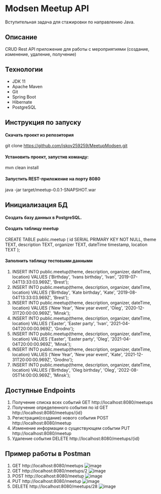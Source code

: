 # Modsen Meetup API
Вступительная задача для стажировки по направлению Java.

## Описание
CRUD Rest API приложение для работы с мероприятиями (создание, изменение, удаление, получение)

## Технологии
* JDK 11
* Apache Maven
* Git
* Spring Boot
* Hibernate
* PostgreSQL

## Инструкция по запуску
#### Скачать проект из репозитория
git clone https://github.com/jskov259259/MeetupModsen.git
#### Установить проект, запустив команду:
mvn clean install
#### Запустить REST-приложение на порту 8080
java -jar target/meetup-0.0.1-SNAPSHOT.war

## Инициализация БД
#### Создать базу данных в PostgreSQL. 
#### Создать таблицу meetup
CREATE TABLE public.meetup
(
    id SERIAL PRIMARY KEY NOT NULL,
    theme TEXT,
    description TEXT,
	organizer TEXT,
    dateTime timestamp,
	location TEXT
);
#### Заполнить таблицу тестовыми данными
1. INSERT INTO public.meetup(theme, description, organizer, dateTime, location) VALUES ('Birthday', 'Ivans birthday', 'Ivan', '2019-07-04T13:33:03.969Z', 'Brest');
2. INSERT INTO public.meetup(theme, description, organizer, dateTime, location) VALUES ('Birthday', 'Kate birthday', 'Kate', '2019-08-04T13:33:03.969Z', 'Brest');
3. INSERT INTO public.meetup(theme, description, organizer, dateTime, location) VALUES ('New Year', 'New year event', 'Oleg', '2020-12-31T20:00:00.969Z', 'Minsk');
4. INSERT INTO public.meetup(theme, description, organizer, dateTime, location) VALUES ('Easter', 'Easter party', 'Ivan', '2021-04-04T20:00:00.969Z', 'Grodno');
5. INSERT INTO public.meetup(theme, description, organizer, dateTime, location) VALUES ('Easter', 'Easter party', 'Oleg', '2021-04-04T20:00:00.969Z', 'Minsk');
6. INSERT INTO public.meetup(theme, description, organizer, dateTime, location) VALUES ('New Year', 'New year event', 'Kate', '2021-12-31T20:00:00.969Z', 'Grodno');
7. INSERT INTO public.meetup(theme, description, organizer, dateTime, location) VALUES ('Birthday', 'Oleg birthday', 'Oleg', '2022-08-05T14:00:00.969Z', 'Minsk');

## Доступные Endpoints
1. Получение списка всех событий GET http://localhost:8080/meetups
2. Получение определенного события по id GET http://localhost:8080/meetups/{id}
3. Регистрация(создание) нового события POST http://localhost:8080/meetup
4. Изменение информации о существующем событии PUT http://localhost:8080/meetup
5. Удаление события DELETE http://localhost:8080/meetups/{id}

## Пример работы в Postman
1. GET http://localhost:8080/meetups
![image](https://user-images.githubusercontent.com/79707407/198869275-500113c4-7964-4453-8417-afbad7f7177e.png)
2. GET http://localhost:8080/meetups/2
![image](https://user-images.githubusercontent.com/79707407/198869350-e6d7bf92-9e9c-4e6b-aa6e-1abf0543bcfc.png)
3. POST http://localhost:8080/meetup
![image](https://user-images.githubusercontent.com/79707407/198869406-762f3ec1-0a81-4cdc-ac8d-105f2a69950e.png)
4. PUT http://localhost:8080/meetup
![image](https://user-images.githubusercontent.com/79707407/198869459-1b82e9c0-de04-444a-8884-91e1c04c7529.png)
5. DELETE http://localhost:8080/meetups/28
![image](https://user-images.githubusercontent.com/79707407/198869556-0c2ea2ae-224b-430d-8050-24d69f517644.png)


